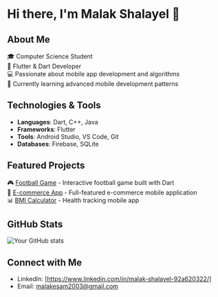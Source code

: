 # Hi there, I'm Malak Shalayel 👋

## About Me
🎓 Computer Science Student  
📱 Flutter & Dart Developer  
💻 Passionate about mobile app development and algorithms  
🌱 Currently learning advanced mobile development patterns  

## Technologies & Tools
- **Languages**: Dart, C++, Java
- **Frameworks**: Flutter
- **Tools**: Android Studio, VS Code, Git
- **Databases**: Firebase, SQLite

## Featured Projects
🎮 [Football Game](https://github.com/malakshalayel/football--game-dart) - Interactive football game built with Dart  
🛒 [E-commerce App](https://github.com/malakshalayel/e-commerce_project) - Full-featured e-commerce mobile application  
📊 [BMI Calculator](https://github.com/malakshalayel/BMI) - Health tracking mobile app  

## GitHub Stats
![Your GitHub stats](https://github-readme-stats.vercel.app/api?username=malakshalayel&show_icons=true&theme=radical)

## Connect with Me
- LinkedIn: [https://www.linkedin.com/in/malak-shalayel-92a620322/]
- Email: malakesam2003@gmail.com

<!--
**malakshalayel/malakshalayel** is a ✨ _special_ ✨ repository because its `README.md` (this file) appears on your GitHub profile.

Here are some ideas to get you started:

- 🔭 I’m currently working on ...
- 🌱 I’m currently learning ...
- 👯 I’m looking to collaborate on ...
- 🤔 I’m looking for help with ...
- 💬 Ask me about ...
- 📫 How to reach me: ...
- 😄 Pronouns: ...
- ⚡ Fun fact: ...
-->
